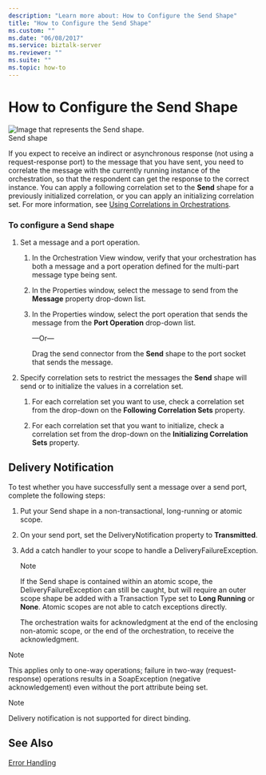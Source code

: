 ```yaml
---
description: "Learn more about: How to Configure the Send Shape"
title: "How to Configure the Send Shape"
ms.custom: ""
ms.date: "06/08/2017"
ms.service: biztalk-server
ms.reviewer: ""
ms.suite: ""
ms.topic: how-to
---
```

# How to Configure the Send Shape
![Image that represents the Send shape.](../core/media/ebiz-orch-send.gif "ebiz_orch_send")  
Send shape  
  
 If you expect to receive an indirect or asynchronous response (not using a request-response port) to the message that you have sent, you need to correlate the message with the currently running instance of the orchestration, so that the respondent can get the response to the correct instance. You can apply a following correlation set to the **Send** shape for a previously initialized correlation, or you can apply an initializing correlation set. For more information, see [Using Correlations in Orchestrations](../core/using-correlations-in-orchestrations.md).  
  
### To configure a Send shape  
  
1.  Set a message and a port operation.  
  
    1.  In the Orchestration View window, verify that your orchestration has both a message and a port operation defined for the multi-part message type being sent.  
  
    2.  In the Properties window, select the message to send from the **Message** property drop-down list.  
  
    3.  In the Properties window, select the port operation that sends the message from the **Port Operation** drop-down list.  
  
         —Or—  
  
         Drag the send connector from the **Send** shape to the port socket that sends the message.  
  
2.  Specify correlation sets to restrict the messages the **Send** shape will send or to initialize the values in a correlation set.  
  
    1.  For each correlation set you want to use, check a correlation set from the drop-down on the **Following Correlation Sets** property.  
  
    2.  For each correlation set that you want to initialize, check a correlation set from the drop-down on the **Initializing Correlation Sets** property.  
  
## Delivery Notification  
 To test whether you have successfully sent a message over a send port, complete the following steps:  
  
1. Put your Send shape in a non-transactional, long-running or atomic scope.  
  
2. On your send port, set the DeliveryNotification property to **Transmitted**.  
  
3. Add a catch handler to your scope to handle a DeliveryFailureException.  
  
   > [!NOTE]
   >  If the Send shape is contained within an atomic scope, the DeliveryFailureException can still be caught, but will require an outer scope shape be added with a Transaction Type set to **Long Running** or **None**. Atomic scopes are not able to catch exceptions directly.  
  
   The orchestration waits for acknowledgment at the end of the enclosing non-atomic scope, or the end of the orchestration, to receive the acknowledgment.  
  
> [!NOTE]
>  This applies only to one-way operations; failure in two-way (request-response) operations results in a SoapException (negative acknowledgement) even without the port attribute being set.  
  
> [!NOTE]
>  Delivery notification is not supported for direct binding.  
  
## See Also  
 [Error Handling](../core/error-handling.md)
